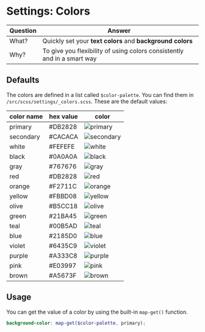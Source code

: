 # Settings: Colors

Question| Answer
--------|--------
What?   | Quickly set your **text colors** and **background colors**
Why?    | To give you flexibility of using colors consistently and in a smart way

## Defaults
The colors are defined in a list called `$color-palette`. You can find them in `/src/scss/settings/_colors.scss`. These are the default values:

color name | hex value | color
-----------|-----------|--------------
primary    | #DB2828   | ![primary](https://dummyimage.com/80x24/DB2828.png&text=+)
secondary  | #CACACA   | ![secondary](https://dummyimage.com/80x24/CACACA.png&text=+)
white      | #FEFEFE   | ![white](https://dummyimage.com/80x24/FEFEFE.png&text=+)
black      | #0A0A0A   | ![black](https://dummyimage.com/80x24/0A0A0A.png&text=+)
gray       | #767676   | ![gray](https://dummyimage.com/80x24/767676.png&text=+)
red        | #DB2828   | ![red](https://dummyimage.com/80x24/DB2828.png&text=+)
orange     | #F2711C   | ![orange](https://dummyimage.com/80x24/F2711C.png&text=+)
yellow     | #FBBD08   | ![yellow](https://dummyimage.com/80x24/FBBD08.png&text=+)
olive      | #B5CC18   | ![olive](https://dummyimage.com/80x24/B5CC18.png&text=+)
green      | #21BA45   | ![green](https://dummyimage.com/80x24/21BA45.png&text=+)
teal       | #00B5AD   | ![teal](https://dummyimage.com/80x24/00B5AD.png&text=+)
blue       | #2185D0   | ![blue](https://dummyimage.com/80x24/2185D0.png&text=+)
violet     | #6435C9   | ![violet](https://dummyimage.com/80x24/6435C9.png&text=+)
purple     | #A333C8   | ![purple](https://dummyimage.com/80x24/A333C8.png&text=+)
pink       | #E03997   | ![pink](https://dummyimage.com/80x24/E03997.png&text=+)
brown      | #A5673F   | ![brown](https://dummyimage.com/80x24/A5673F.png&text=+)

## Usage
You can get the value of a color by using the built-in `map-get()` function.

```scss
background-color: map-get($color-palette, primary);
```
